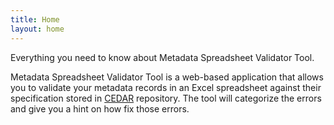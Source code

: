 ```yaml
---
title: Home
layout: home
---
```


Everything you need to know about Metadata Spreadsheet Validator Tool.

Metadata Spreadsheet Validator Tool is a web-based application that allows you to validate your metadata records in an Excel spreadsheet against their specification stored in [CEDAR](https://cedar.metadatacenter.org/) repository. The tool will categorize the errors and give you a hint on how fix those errors.
